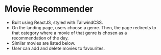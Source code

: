 # Movie Recommender
- Built using ReactJS, styled with TailwindCSS.
- On the landing page, users choose a genre. Then, the page redirects to that category where a movie of that genre is chosen as a recommendation of the  day. 
- Similar movies are listed below.
- User can add and delete movies to favourites.

